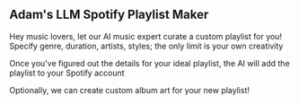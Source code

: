 ## Adam's LLM Spotify Playlist Maker

Hey music lovers, let our AI music expert curate a custom playlist for you!
Specify genre, duration, artists, styles; the only limit is your own creativity

Once you've figured out the details for your ideal playlist, the AI will add the playlist to your Spotify account

Optionally, we can create custom album art for your new playlist!